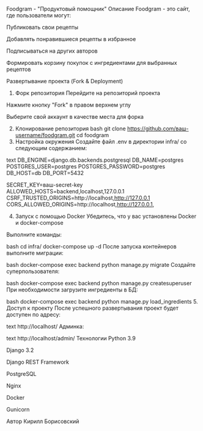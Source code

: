 Foodgram - "Продуктовый помощник"
Описание
Foodgram - это сайт, где пользователи могут:

Публиковать свои рецепты

Добавлять понравившиеся рецепты в избранное

Подписываться на других авторов

Формировать корзину покупок с ингредиентами для выбранных рецептов

Развертывание проекта (Fork & Deployment)
1. Форк репозитория
Перейдите на репозиторий проекта

Нажмите кнопку "Fork" в правом верхнем углу

Выберите свой аккаунт в качестве места для форка

2. Клонирование репозитория
bash
git clone https://github.com/ваш-username/foodgram.git
cd foodgram
3. Настройка окружения
Создайте файл .env в директории infra/ со следующим содержанием:

text
DB_ENGINE=django.db.backends.postgresql
DB_NAME=postgres
POSTGRES_USER=postgres
POSTGRES_PASSWORD=postgres
DB_HOST=db
DB_PORT=5432

SECRET_KEY=ваш-secret-key
ALLOWED_HOSTS=backend,localhost,127.0.0.1
CSRF_TRUSTED_ORIGINS=http://localhost,http://127.0.0.1
CORS_ALLOWED_ORIGINS=http://localhost,http://127.0.0.1,

4. Запуск с помощью Docker
Убедитесь, что у вас установлены Docker и docker-compose

Выполните команды:

bash
cd infra/
docker-compose up -d
После запуска контейнеров выполните миграции:

bash
docker-compose exec backend python manage.py migrate
Создайте суперпользователя:

bash
docker-compose exec backend python manage.py createsuperuser
При необходимости загрузите ингредиенты в БД:

bash
docker-compose exec backend python manage.py load_ingredients
5. Доступ к проекту
После успешного развертывания проект будет доступен по адресу:

text
http://localhost/
Админка:

text
http://localhost/admin/
Технологии
Python 3.9

Django 3.2

Django REST Framework

PostgreSQL

Nginx

Docker

Gunicorn

Автор
Кирилл Борисовский
